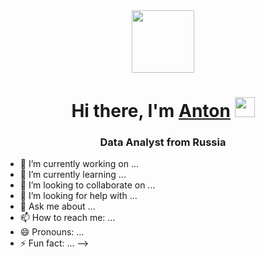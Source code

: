 <div id="header" align="center">
  <img src="https://media.giphy.com/media/l378c04F2fjeZ7vH2/giphy.gif" width="100"/>
</div>


<h1 align="center">Hi there, I'm <a href="https://hh.ru/applicant/resumes/short?resume=14c61d81ff0b1d04d10039ed1f304366337a6c" target="_blank">Anton</a> 
<img src="https://github.com/blackcater/blackcater/raw/main/images/Hi.gif" height="32"/></h1>
<h3 align="center">Data Analyst from Russia</h3>


- 🔭 I’m currently working on ...
- 🌱 I’m currently learning ...
- 👯 I’m looking to collaborate on ...
- 🤔 I’m looking for help with ...
- 💬 Ask me about ...
- 📫 How to reach me: ...
- 😄 Pronouns: ...
- ⚡ Fun fact: ...
-->
